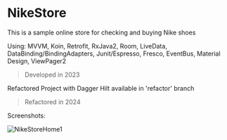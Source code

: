 # NikeStore
This is a sample online store for checking and buying Nike shoes

Using: MVVM, Koin, Retrofit, RxJava2, Room, LiveData, DataBinding/BindingAdapters, Junit/Espresso, Fresco, EventBus, Material Design, ViewPager2

> Developed in 2023

Refactored Project with Dagger Hilt available in 'refactor' branch

> Refactored in 2024

Screenshots:

![NikeStoreHome1](https://github.com/ar-karimi/NikeStore/assets/30285177/556ec362-d64b-4c5b-91b4-824e52125603)
